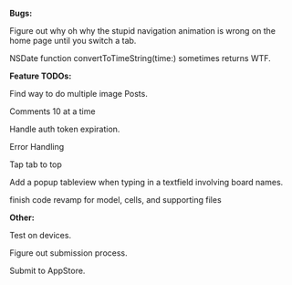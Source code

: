 **Bugs:**

Figure out why oh why the stupid navigation animation is wrong on the home page until you switch a tab.

NSDate function convertToTimeString(time:) sometimes returns WTF.

**Feature TODOs:**

Find way to do multiple image Posts.

Comments 10 at a time

Handle auth token expiration.

Error Handling

Tap tab to top

Add a popup tableview when typing in a textfield involving board names.

finish code revamp for model, cells, and supporting files

**Other:**

Test on devices.

Figure out submission process.

Submit to AppStore.




